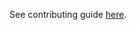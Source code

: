 See contributing guide [here](https://github.com/kevindurston21/YANOM-Note-O-Matic/wiki/Contributing).
